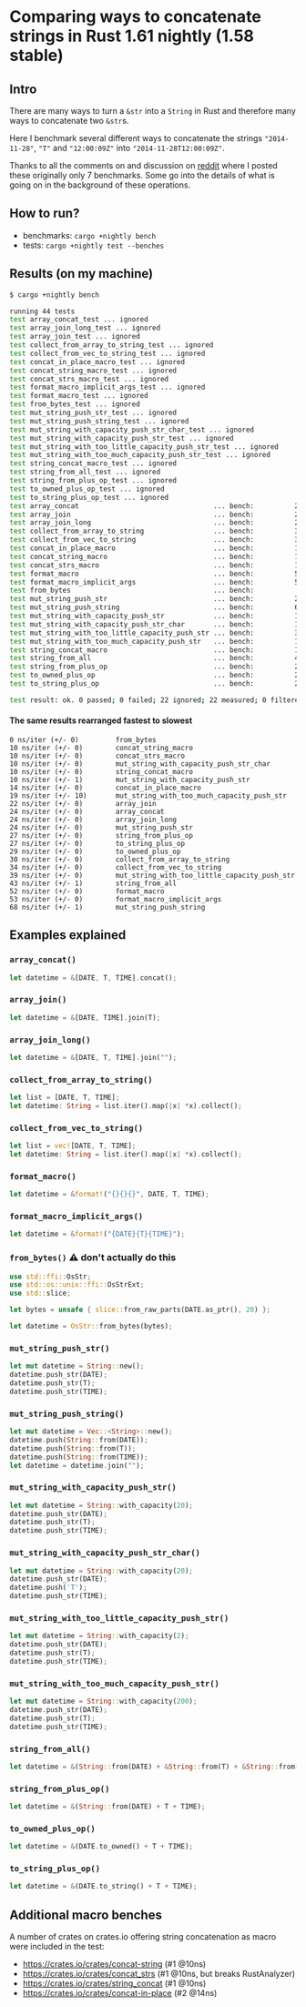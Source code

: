 # Comparing ways to concatenate strings in Rust 1.61 nightly (1.58 stable)
## Intro

There are many ways to turn a `&str` into a `String` in Rust and therefore many ways to concatenate two `&str`s.

Here I benchmark several different ways to concatenate the strings `"2014-11-28"`, `"T"` and `"12:00:09Z"` into `"2014-11-28T12:00:09Z"`.

Thanks to all the comments on and discussion on [reddit](https://www.reddit.com/r/rust/comments/48fmta/seven_ways_to_concatenate_strings_in_rust_the/) where I posted these originally only 7 benchmarks. Some go into the details of what is going on in the background of these operations.


## How to run?

* benchmarks: `cargo +nightly bench`
* tests: `cargo +nightly test --benches`


## Results (on my machine)

```bash
$ cargo +nightly bench

running 44 tests
test array_concat_test ... ignored
test array_join_long_test ... ignored
test array_join_test ... ignored
test collect_from_array_to_string_test ... ignored
test collect_from_vec_to_string_test ... ignored
test concat_in_place_macro_test ... ignored
test concat_string_macro_test ... ignored
test concat_strs_macro_test ... ignored
test format_macro_implicit_args_test ... ignored
test format_macro_test ... ignored
test from_bytes_test ... ignored
test mut_string_push_str_test ... ignored
test mut_string_push_string_test ... ignored
test mut_string_with_capacity_push_str_char_test ... ignored
test mut_string_with_capacity_push_str_test ... ignored
test mut_string_with_too_little_capacity_push_str_test ... ignored
test mut_string_with_too_much_capacity_push_str_test ... ignored
test string_concat_macro_test ... ignored
test string_from_all_test ... ignored
test string_from_plus_op_test ... ignored
test to_owned_plus_op_test ... ignored
test to_string_plus_op_test ... ignored
test array_concat                                 ... bench:          24 ns/iter (+/- 0)
test array_join                                   ... bench:          22 ns/iter (+/- 0)
test array_join_long                              ... bench:          24 ns/iter (+/- 0)
test collect_from_array_to_string                 ... bench:          30 ns/iter (+/- 0)
test collect_from_vec_to_string                   ... bench:          34 ns/iter (+/- 0)
test concat_in_place_macro                        ... bench:          14 ns/iter (+/- 0)
test concat_string_macro                          ... bench:          10 ns/iter (+/- 0)
test concat_strs_macro                            ... bench:          10 ns/iter (+/- 0)
test format_macro                                 ... bench:          52 ns/iter (+/- 0)
test format_macro_implicit_args                   ... bench:          53 ns/iter (+/- 0)
test from_bytes                                   ... bench:           0 ns/iter (+/- 0)
test mut_string_push_str                          ... bench:          24 ns/iter (+/- 0)
test mut_string_push_string                       ... bench:          68 ns/iter (+/- 1)
test mut_string_with_capacity_push_str            ... bench:          10 ns/iter (+/- 1)
test mut_string_with_capacity_push_str_char       ... bench:          10 ns/iter (+/- 0)
test mut_string_with_too_little_capacity_push_str ... bench:          39 ns/iter (+/- 0)
test mut_string_with_too_much_capacity_push_str   ... bench:          19 ns/iter (+/- 10)
test string_concat_macro                          ... bench:          10 ns/iter (+/- 0)
test string_from_all                              ... bench:          43 ns/iter (+/- 1)
test string_from_plus_op                          ... bench:          27 ns/iter (+/- 0)
test to_owned_plus_op                             ... bench:          29 ns/iter (+/- 0)
test to_string_plus_op                            ... bench:          27 ns/iter (+/- 0)

test result: ok. 0 passed; 0 failed; 22 ignored; 22 measured; 0 filtered out; finished in 43.26s
```

#### The same results rearranged fastest to slowest

```
0 ns/iter (+/- 0)         from_bytes
10 ns/iter (+/- 0)        concat_string_macro
10 ns/iter (+/- 0)        concat_strs_macro
10 ns/iter (+/- 0)        mut_string_with_capacity_push_str_char
10 ns/iter (+/- 0)        string_concat_macro
10 ns/iter (+/- 1)        mut_string_with_capacity_push_str
14 ns/iter (+/- 0)        concat_in_place_macro
19 ns/iter (+/- 10)       mut_string_with_too_much_capacity_push_str
22 ns/iter (+/- 0)        array_join
24 ns/iter (+/- 0)        array_concat
24 ns/iter (+/- 0)        array_join_long
24 ns/iter (+/- 0)        mut_string_push_str
27 ns/iter (+/- 0)        string_from_plus_op
27 ns/iter (+/- 0)        to_string_plus_op
29 ns/iter (+/- 0)        to_owned_plus_op
30 ns/iter (+/- 0)        collect_from_array_to_string
34 ns/iter (+/- 0)        collect_from_vec_to_string
39 ns/iter (+/- 0)        mut_string_with_too_little_capacity_push_str
43 ns/iter (+/- 1)        string_from_all
52 ns/iter (+/- 0)        format_macro
53 ns/iter (+/- 0)        format_macro_implicit_args
68 ns/iter (+/- 1)        mut_string_push_string
```

## Examples explained


### `array_concat()`
```rust
let datetime = &[DATE, T, TIME].concat();
```


### `array_join()`
```rust
let datetime = &[DATE, TIME].join(T);
```


### `array_join_long()`
```rust
let datetime = &[DATE, T, TIME].join("");
```


### `collect_from_array_to_string()`
```rust
let list = [DATE, T, TIME];
let datetime: String = list.iter().map(|x| *x).collect();
```

### `collect_from_vec_to_string()`
```rust
let list = vec![DATE, T, TIME];
let datetime: String = list.iter().map(|x| *x).collect();
```

### `format_macro()`

```rust
let datetime = &format!("{}{}{}", DATE, T, TIME);
```

### `format_macro_implicit_args()`

```rust
let datetime = &format!("{DATE}{T}{TIME}");
```

### `from_bytes()` ⚠️ don't actually do this

```rust
use std::ffi::OsStr;
use std::os::unix::ffi::OsStrExt;
use std::slice;

let bytes = unsafe { slice::from_raw_parts(DATE.as_ptr(), 20) };

let datetime = OsStr::from_bytes(bytes);
```

### `mut_string_push_str()`

```rust
let mut datetime = String::new();
datetime.push_str(DATE);
datetime.push_str(T);
datetime.push_str(TIME);
```

### `mut_string_push_string()`

```rust
let mut datetime = Vec::<String>::new();
datetime.push(String::from(DATE));
datetime.push(String::from(T));
datetime.push(String::from(TIME));
let datetime = datetime.join("");
```

### `mut_string_with_capacity_push_str()`

```rust
let mut datetime = String::with_capacity(20);
datetime.push_str(DATE);
datetime.push_str(T);
datetime.push_str(TIME);
```

### `mut_string_with_capacity_push_str_char()`

```rust
let mut datetime = String::with_capacity(20);
datetime.push_str(DATE);
datetime.push('T');
datetime.push_str(TIME);
```

### `mut_string_with_too_little_capacity_push_str()`

```rust
let mut datetime = String::with_capacity(2);
datetime.push_str(DATE);
datetime.push_str(T);
datetime.push_str(TIME);
```

### `mut_string_with_too_much_capacity_push_str()`

```rust
let mut datetime = String::with_capacity(200);
datetime.push_str(DATE);
datetime.push_str(T);
datetime.push_str(TIME);
```

### `string_from_all()`

```rust
let datetime = &(String::from(DATE) + &String::from(T) + &String::from(TIME));
```

### `string_from_plus_op()`

```rust
let datetime = &(String::from(DATE) + T + TIME);
```

### `to_owned_plus_op()`

```rust
let datetime = &(DATE.to_owned() + T + TIME);
```

### `to_string_plus_op()`

```rust
let datetime = &(DATE.to_string() + T + TIME);
```

## Additional macro benches

A number of crates on crates.io offering string concatenation as macro were included in the test:

* https://crates.io/crates/concat-string (#1 @10ns)
* https://crates.io/crates/concat_strs (#1 @10ns, but breaks RustAnalyzer)
* https://crates.io/crates/string_concat (#1 @10ns)
* https://crates.io/crates/concat-in-place (#2 @14ns)
